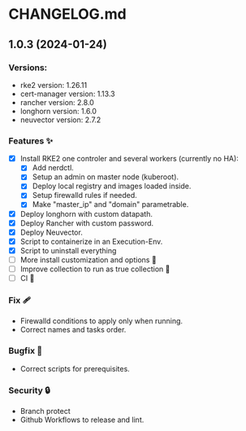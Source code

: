 # CHANGELOG.md

<!-- Release -->
## 1.0.3 (2024-01-24)

### Versions:
  - rke2 version: 1.26.11
  - cert-manager version: 1.13.3
  - rancher version: 2.8.0
  - longhorn version: 1.6.0
  - neuvector version: 2.7.2
<!-- End Release -->

<!-- Features -->
### Features ✨
  - [x] Install RKE2 one controler and several workers (currently no HA):
    - [x] Add nerdctl.
    - [x] Setup an admin on master node (kuberoot).
    - [x] Deploy local registry and images loaded inside.
    - [x] Setup firewalld rules if needed.
    - [x] Make "master_ip" and "domain" parametrable.
  - [x] Deploy longhorn with custom datapath.
  - [x] Deploy Rancher with custom password.
  - [x] Deploy Neuvector.
  - [x] Script to containerize in an Execution-Env.
  - [x] Script to uninstall everything
  - [ ] More install customization and options 🚧
  - [ ] Improve collection to run as true collection 🚧
  - [ ] CI 🚧
<!-- End Features -->

<!-- Fix -->
### Fix 🩹
  - Firewalld conditions to apply only when running.
  - Correct names and tasks order.
<!-- End Fix -->

<!-- Bugfix -->
### Bugfix 🐞
  - Correct scripts for prerequisites.
<!-- End Bugfix -->

<!-- Security -->
### Security 🔒️
  - Branch protect
  - Github Workflows to release and lint.
<!-- End Security -->
